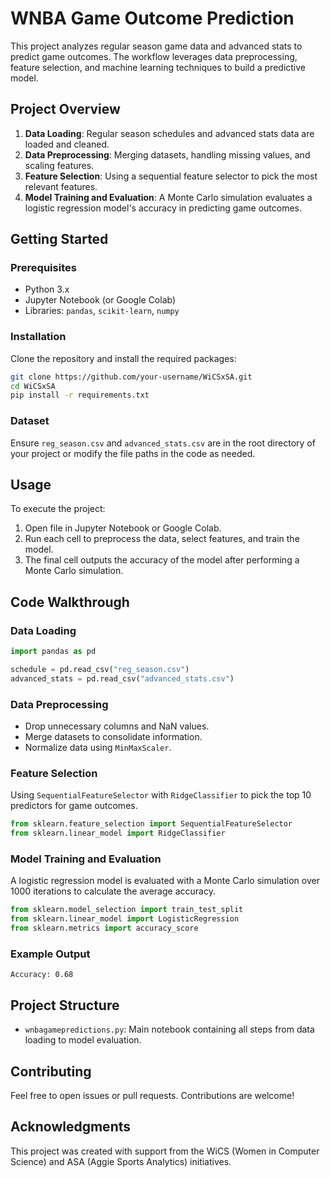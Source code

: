 # WNBA Game Outcome Prediction

This project analyzes regular season game data and advanced stats to predict game outcomes. The workflow leverages data preprocessing, feature selection, and machine learning techniques to build a predictive model.

## Project Overview

1. **Data Loading**: Regular season schedules and advanced stats data are loaded and cleaned.
2. **Data Preprocessing**: Merging datasets, handling missing values, and scaling features.
3. **Feature Selection**: Using a sequential feature selector to pick the most relevant features.
4. **Model Training and Evaluation**: A Monte Carlo simulation evaluates a logistic regression model's accuracy in predicting game outcomes.

## Getting Started

### Prerequisites

- Python 3.x
- Jupyter Notebook (or Google Colab)
- Libraries: `pandas`, `scikit-learn`, `numpy`

### Installation

Clone the repository and install the required packages:

```bash
git clone https://github.com/your-username/WiCSxSA.git
cd WiCSxSA
pip install -r requirements.txt
```

### Dataset

Ensure `reg_season.csv` and `advanced_stats.csv` are in the root directory of your project or modify the file paths in the code as needed.

## Usage

To execute the project:

1. Open file in Jupyter Notebook or Google Colab.
2. Run each cell to preprocess the data, select features, and train the model.
3. The final cell outputs the accuracy of the model after performing a Monte Carlo simulation.

## Code Walkthrough

### Data Loading

```python
import pandas as pd

schedule = pd.read_csv("reg_season.csv")
advanced_stats = pd.read_csv("advanced_stats.csv")
```

### Data Preprocessing

- Drop unnecessary columns and NaN values.
- Merge datasets to consolidate information.
- Normalize data using `MinMaxScaler`.

### Feature Selection

Using `SequentialFeatureSelector` with `RidgeClassifier` to pick the top 10 predictors for game outcomes.

```python
from sklearn.feature_selection import SequentialFeatureSelector
from sklearn.linear_model import RidgeClassifier
```

### Model Training and Evaluation

A logistic regression model is evaluated with a Monte Carlo simulation over 1000 iterations to calculate the average accuracy.

```python
from sklearn.model_selection import train_test_split
from sklearn.linear_model import LogisticRegression
from sklearn.metrics import accuracy_score
```

### Example Output

```
Accuracy: 0.68
```

## Project Structure

- `wnbagamepredictions.py`: Main notebook containing all steps from data loading to model evaluation.

## Contributing

Feel free to open issues or pull requests. Contributions are welcome!

## Acknowledgments

This project was created with support from the WiCS (Women in Computer Science) and ASA (Aggie Sports Analytics) initiatives.
```
